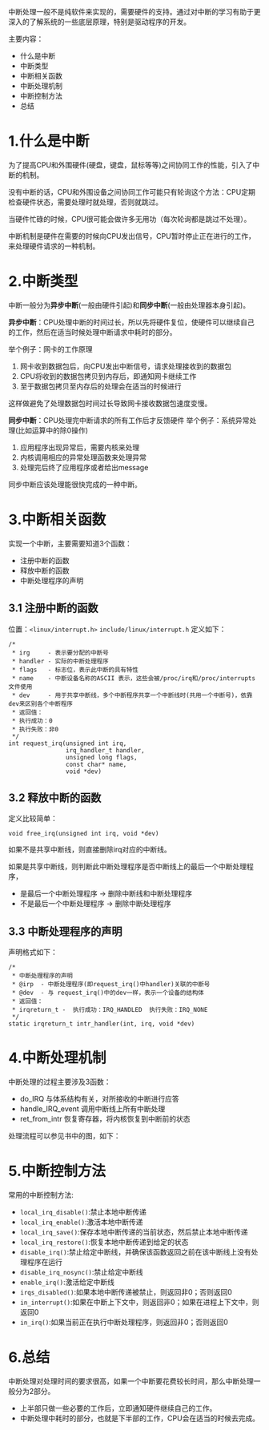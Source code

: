 中断处理一般不是纯软件来实现的，需要硬件的支持。通过对中断的学习有助于更深入的了解系统的一些底层原理，特别是驱动程序的开发。

主要内容：

* 什么是中断
* 中断类型
* 中断相关函数
* 中断处理机制
* 中断控制方法
* 总结

# 1.什么是中断
为了提高CPU和外围硬件(硬盘，键盘，鼠标等等)之间协同工作的性能，引入了中断的机制。

没有中断的话，CPU和外围设备之间协同工作可能只有轮询这个方法：CPU定期检查硬件状态，需要处理时就处理，否则就跳过。

当硬件忙碌的时候，CPU很可能会做许多无用功（每次轮询都是跳过不处理）。

 

中断机制是硬件在需要的时候向CPU发出信号，CPU暂时停止正在进行的工作，来处理硬件请求的一种机制。

# 2.中断类型
中断一般分为**异步中断**(一般由硬件引起)和**同步中断**(一般由处理器本身引起)。

**异步中断**：CPU处理中断的时间过长，所以先将硬件复位，使硬件可以继续自己的工作，然后在适当时候处理中断请求中耗时的部分。

举个例子：网卡的工作原理

1. 网卡收到数据包后，向CPU发出中断信号，请求处理接收到的数据包
2. CPU将收到的数据包拷贝到内存后，即通知网卡继续工作
3. 至于数据包拷贝至内存后的处理会在适当的时候进行

这样做避免了处理数据包时间过长导致网卡接收数据包速度变慢。

**同步中断**：CPU处理完中断请求的所有工作后才反馈硬件
举个例子：系统异常处理(比如运算中的除0操作)

1. 应用程序出现异常后，需要内核来处理
2. 内核调用相应的异常处理函数来处理异常
3.  处理完后终了应用程序或者给出message

同步中断应该处理能很快完成的一种中断。

# 3.中断相关函数
实现一个中断，主要需要知道3个函数：

* 注册中断的函数
* 释放中断的函数
* 中断处理程序的声明

## 3.1  注册中断的函数
  位置：`<linux/interrupt.h>`  `include/linux/interrupt.h`
定义如下：

```
/*
 * irg     - 表示要分配的中断号
 * handler - 实际的中断处理程序
 * flags   - 标志位，表示此中断的具有特性
 * name    - 中断设备名称的ASCII 表示，这些会被/proc/irq和/proc/interrupts文件使用
 * dev     - 用于共享中断线，多个中断程序共享一个中断线时(共用一个中断号)，依靠dev来区别各个中断程序
 * 返回值：
 * 执行成功：0
 * 执行失败：非0
 */
int request_irq(unsigned int irq,
                irq_handler_t handler,
                unsigned long flags,
                const char* name,
                void *dev)
```
## 3.2 释放中断的函数
定义比较简单：

```
void free_irq(unsigned int irq, void *dev)
```

如果不是共享中断线，则直接删除irq对应的中断线。

如果是共享中断线，则判断此中断处理程序是否中断线上的最后一个中断处理程序，

* 是最后一个中断处理程序 -> 删除中断线和中断处理程序
* 不是最后一个中断处理程序 -> 删除中断处理程序

## 3.3 中断处理程序的声明
声明格式如下：

```
/* 
 * 中断处理程序的声明
 * @irp  - 中断处理程序(即request_irq()中handler)关联的中断号
 * @dev  - 与 request_irq()中的dev一样，表示一个设备的结构体
 * 返回值：
 * irqreturn_t -  执行成功：IRQ_HANDLED  执行失败：IRQ_NONE
 */
static irqreturn_t intr_handler(int, irq, void *dev)
```

# 4.中断处理机制
中断处理的过程主要涉及3函数：

* do_IRQ 与体系结构有关，对所接收的中断进行应答
* handle_IRQ_event 调用中断线上所有中断处理
* ret_from_intr 恢复寄存器，将内核恢复到中断前的状态

处理流程可以参见书中的图，如下：

# 5.中断控制方法

常用的中断控制方法:

* `local_irq_disable()`:禁止本地中断传递
* `local_irq_enable()`:激活本地中断传递
* `local_irq_save()`:保存本地中断传递的当前状态，然后禁止本地中断传递
* `local_irq_restore()`:恢复本地中断传递到给定的状态
* `disable_irq()`:禁止给定中断线，并确保该函数返回之前在该中断线上没有处理程序在运行
* `disable_irq_nosync()`:禁止给定中断线
* `enable_irq()`:激活给定中断线
* `irqs_disabled()`:如果本地中断传递被禁止，则返回非0；否则返回0
* `in_interrupt()`:如果在中断上下文中，则返回非0；如果在进程上下文中，则返回0
* `in_irq()`:如果当前正在执行中断处理程序，则返回非0；否则返回0

# 6.总结
中断处理对处理时间的要求很高，如果一个中断要花费较长时间，那么中断处理一般分为2部分。

* 上半部只做一些必要的工作后，立即通知硬件继续自己的工作。
* 中断处理中耗时的部分，也就是下半部的工作，CPU会在适当的时候去完成。